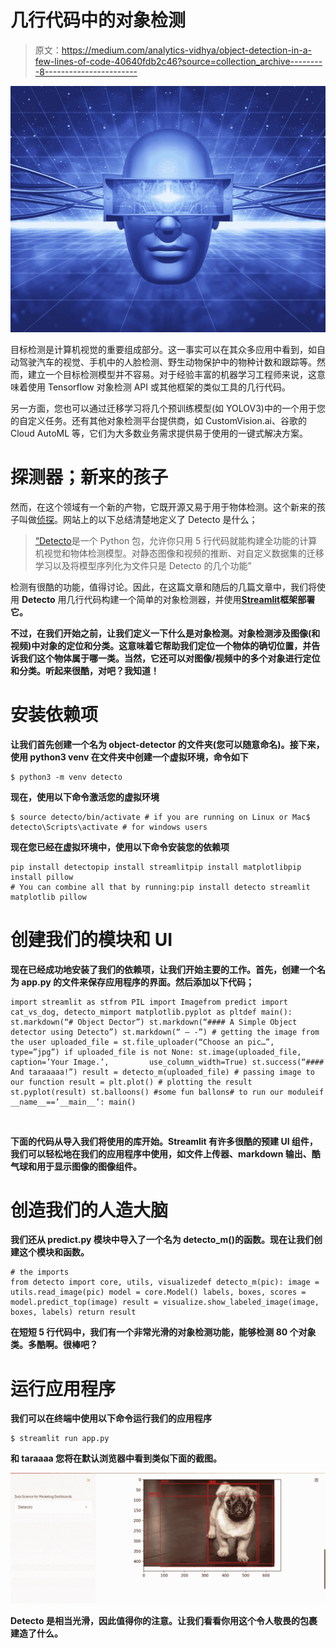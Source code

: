# 几行代码中的对象检测

> 原文：<https://medium.com/analytics-vidhya/object-detection-in-a-few-lines-of-code-40640fdb2c46?source=collection_archive---------8----------------------->

![](img/5923d589411fcd74e71757025073321e.png)

目标检测是计算机视觉的重要组成部分。这一事实可以在其众多应用中看到，如自动驾驶汽车的视觉、手机中的人脸检测、野生动物保护中的物种计数和跟踪等。然而，建立一个目标检测模型并不容易。对于经验丰富的机器学习工程师来说，这意味着使用 Tensorflow 对象检测 API 或其他框架的类似工具的几行代码。

另一方面，您也可以通过迁移学习将几个预训练模型(如 YOLOV3)中的一个用于您的自定义任务。还有其他对象检测平台提供商，如 CustomVision.ai、谷歌的 Cloud AutoML 等，它们为大多数业务需求提供易于使用的一键式解决方案。

# 探测器；新来的孩子

然而，在这个领域有一个新的产物，它既开源又易于用于物体检测。这个新来的孩子叫做[侦探](https://detecto.readthedocs.io/en/latest/#)。网站上的以下总结清楚地定义了 Detecto 是什么；

> [“Detecto](https://github.com/alankbi/detecto)是一个 Python 包，允许你只用 5 行代码就能构建全功能的计算机视觉和物体检测模型。对静态图像和视频的推断、对自定义数据集的迁移学习以及将模型序列化为文件只是 Detecto 的几个功能”

检测有很酷的功能，值得讨论。因此，在这篇文章和随后的几篇文章中，我们将使用 **Detecto** 用几行代码构建一个简单的对象检测器，并使用[**Streamlit**](http://streamlit.io/)**框架部署它。**

**不过，在我们开始之前，让我们定义一下什么是对象检测。对象检测涉及图像(和视频)中对象的定位和分类。这意味着它帮助我们定位一个物体的确切位置，并告诉我们这个物体属于哪一类。当然，它还可以对图像/视频中的多个对象进行定位和分类。听起来很酷，对吧？我知道！**

# **安装依赖项**

**让我们首先创建一个名为 object-detector 的文件夹(您可以随意命名)。接下来，使用 **python3 venv** 在文件夹中创建一个虚拟环境，命令如下**

```
$ python3 -m venv detecto
```

**现在，使用以下命令激活您的虚拟环境**

```
$ source detecto/bin/activate # if you are running on Linux or Mac$ detecto\Scripts\activate # for windows users
```

**现在您已经在虚拟环境中，使用以下命令安装您的依赖项**

```
pip install detectopip install streamlitpip install matplotlibpip install pillow
​# You can combine all that by running:pip install detecto streamlit matplotlib pillow
```

# **创建我们的模块和 UI**

**现在已经成功地安装了我们的依赖项，让我们开始主要的工作。首先，创建一个名为 app.py 的文件来保存应用程序的界面。然后添加以下代码；**

```
import streamlit as stfrom PIL import Imagefrom predict import cat_vs_dog, detecto_mimport matplotlib.pyplot as plt​def main(): st.markdown(“# Object Dector”) st.markdown(“#### A Simple Object detector using Detecto”) st.markdown(“ — -”) # getting the image from the user uploaded_file = st.file_uploader(“Choose an pic…”, type=”jpg”) if uploaded_file is not None: st.image(uploaded_file, caption=’Your Image.’,         use_column_width=True) st.success(“#### And taraaaaa!”) result = detecto_m(uploaded_file) # passing image to our function result = plt.plot() # plotting the result st.pyplot(result) st.balloons() #some fun ballons# to run our moduleif __name__==’__main__’: main()
```

**​**

**下面的代码从导入我们将使用的库开始。Streamlit 有许多很酷的预建 UI 组件，我们可以轻松地在我们的应用程序中使用，如文件上传器、markdown 输出、酷气球和用于显示图像的图像组件。**

# **创造我们的人造大脑**

**我们还从 predict.py 模块中导入了一个名为 detecto_m()的函数。现在让我们创建这个模块和函数。**

```
# the imports
from detecto import core, utils, visualize​def detecto_m(pic): image = utils.read_image(pic) model = core.Model() labels, boxes, scores = model.predict_top(image) result = visualize.show_labeled_image(image, boxes, labels) return result
```

**在短短 5 行代码中，我们有一个非常光滑的对象检测功能，能够检测 80 个对象类。多酷啊。很棒吧？**

# **运行应用程序**

**我们可以在终端中使用以下命令运行我们的应用程序**

```
$ streamlit run app.py
```

**和 taraaaa 您将在默认浏览器中看到类似下面的截图。**

**![](img/ab4dd62c87c35102715a6419ff8f5ad4.png)**

**Detecto 是相当光滑，因此值得你的注意。让我们看看你用这个令人敬畏的包裹建造了什么。**
